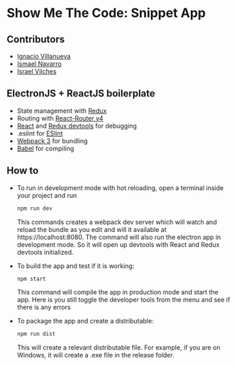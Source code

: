 # Show Me The Code: Snippet App

## Contributors

- [Ignacio Villanueva](https://github.com/IgnaciodeNuevo)
- [Ismael Navarro](https://github.com/ismaelnavarro)
- [Israel Vilches](https://github.com/ivilches)

## ElectronJS + ReactJS boilerplate

- State management with [Redux]
- Routing with [React-Router v4]
- [React] and [Redux devtools] for debugging
- .eslint for [ESlint]
- [Webpack 3] for bundling
- [Babel] for compiling

## How to
- To run in development mode with hot reloading, open a terminal inside your project and run
    ```bash
    npm run dev
    ```

    This commands creates a webpack dev server which will watch and reload the bundle as you edit and will it available at https://localhost:8080.
    The command will also run the electron app in development mode. So it will open up devtools with React and Redux devtools initialized.
- To build the app and test if it is working:

    ```bash
    npm start
    ```

    This command will compile the app in production mode and start the app. Here is you still toggle the developer tools from the menu and see if there is any errors

- To package the app and create a distributable:

    ```bash
    npm run dist
    ```

    This will create a relevant distributable file. For example, if you are on Windows, it will create a .exe file in the release folder.

[Redux]: <http://redux.js.org/>
[React-Router v4]: <https://reacttraining.com/react-router/>
[React]: <https://github.com/facebook/react-devtools>
[Redux devtools]: <https://github.com/gaearon/redux-devtools>
[Jest]: <https://facebook.github.io/jest/>
[ESlint]: <http://eslint.org/>
[Webpack 3]: <https://webpack.js.org/>
[Babel]: <https://babeljs.io/>
[Yeoman]: <http://yeoman.io/learning/>


